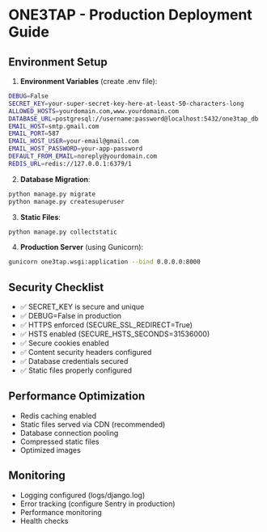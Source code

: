 # ONE3TAP - Production Deployment Guide

## Environment Setup

1. **Environment Variables** (create .env file):
```bash
DEBUG=False
SECRET_KEY=your-super-secret-key-here-at-least-50-characters-long
ALLOWED_HOSTS=yourdomain.com,www.yourdomain.com
DATABASE_URL=postgresql://username:password@localhost:5432/one3tap_db
EMAIL_HOST=smtp.gmail.com
EMAIL_PORT=587
EMAIL_HOST_USER=your-email@gmail.com
EMAIL_HOST_PASSWORD=your-app-password
DEFAULT_FROM_EMAIL=noreply@yourdomain.com
REDIS_URL=redis://127.0.0.1:6379/1
```

2. **Database Migration**:
```bash
python manage.py migrate
python manage.py createsuperuser
```

3. **Static Files**:
```bash
python manage.py collectstatic
```

4. **Production Server** (using Gunicorn):
```bash
gunicorn one3tap.wsgi:application --bind 0.0.0.0:8000
```

## Security Checklist

- ✅ SECRET_KEY is secure and unique
- ✅ DEBUG=False in production
- ✅ HTTPS enforced (SECURE_SSL_REDIRECT=True)
- ✅ HSTS enabled (SECURE_HSTS_SECONDS=31536000)
- ✅ Secure cookies enabled
- ✅ Content security headers configured
- ✅ Database credentials secured
- ✅ Static files properly configured

## Performance Optimization

- Redis caching enabled
- Static files served via CDN (recommended)
- Database connection pooling
- Compressed static files
- Optimized images

## Monitoring

- Logging configured (logs/django.log)
- Error tracking (configure Sentry in production)
- Performance monitoring
- Health checks
